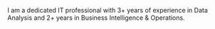 I am a dedicated IT professional with 3+ years of experience in Data Analysis and 2+ years in Business Intelligence & Operations. 
<!---
derrickomari/derrickomari is a ✨ special ✨ repository because its `README.md` (this file) appears on your GitHub profile.
You can click the Preview link to take a look at your changes.
--->
